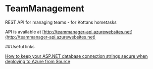 # TeamManagement
REST API for managing teams - for Kottans hometasks

API is available at [http://teammanager-api.azurewebsites.net](http://teammanager-api.azurewebsites.net)

##Useful links

[How to keep your ASP.NET database connection strings secure when deploying to Azure from Source](http://www.hanselman.com/blog/HowToKeepYourASPNETDatabaseConnectionStringsSecureWhenDeployingToAzureFromSource.aspx)
